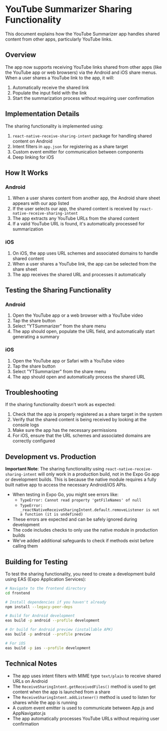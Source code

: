 # YouTube Summarizer Sharing Functionality

This document explains how the YouTube Summarizer app handles shared content from other apps, particularly YouTube links.

## Overview

The app now supports receiving YouTube links shared from other apps (like the YouTube app or web browsers) via the Android and iOS share menus. When a user shares a YouTube link to the app, it will:

1. Automatically receive the shared link
2. Populate the input field with the link
3. Start the summarization process without requiring user confirmation

## Implementation Details

The sharing functionality is implemented using:

1. `react-native-receive-sharing-intent` package for handling shared content on Android
2. Intent filters in `app.json` for registering as a share target
3. Custom event emitter for communication between components
4. Deep linking for iOS

## How It Works

### Android

1. When a user shares content from another app, the Android share sheet appears with our app listed
2. If the user selects our app, the shared content is received by `react-native-receive-sharing-intent`
3. The app extracts any YouTube URLs from the shared content
4. If a valid YouTube URL is found, it's automatically processed for summarization

### iOS

1. On iOS, the app uses URL schemes and associated domains to handle shared content
2. When a user shares a YouTube link, the app can be selected from the share sheet
3. The app receives the shared URL and processes it automatically

## Testing the Sharing Functionality

### Android

1. Open the YouTube app or a web browser with a YouTube video
2. Tap the share button
3. Select "YTSummarizer" from the share menu
4. The app should open, populate the URL field, and automatically start generating a summary

### iOS

1. Open the YouTube app or Safari with a YouTube video
2. Tap the share button
3. Select "YTSummarizer" from the share menu
4. The app should open and automatically process the shared URL

## Troubleshooting

If the sharing functionality doesn't work as expected:

1. Check that the app is properly registered as a share target in the system
2. Verify that the shared content is being received by looking at the console logs
3. Make sure the app has the necessary permissions
4. For iOS, ensure that the URL schemes and associated domains are correctly configured

## Development vs. Production

**Important Note**: The sharing functionality using `react-native-receive-sharing-intent` will only work in a production build, not in the Expo Go app or development builds. This is because the native module requires a fully built native app to access the necessary Android/iOS APIs.

-   When testing in Expo Go, you might see errors like:
    -   `TypeError: Cannot read property 'getFileNames' of null`
    -   `TypeError: _reactNativeReceiveSharingIntent.default.removeListener is not a function (it is undefined)`
-   These errors are expected and can be safely ignored during development
-   The code includes checks to only use the native module in production builds
-   We've added additional safeguards to check if methods exist before calling them

## Building for Testing

To test the sharing functionality, you need to create a development build using EAS (Expo Application Services):

```bash
# Navigate to the frontend directory
cd frontend

# Install dependencies if you haven't already
npm install --legacy-peer-deps

# Build for Android development
eas build -p android --profile development

# Or build for Android preview (installable APK)
eas build -p android --profile preview

# For iOS
eas build -p ios --profile development
```

## Technical Notes

-   The app uses intent filters with MIME type `text/plain` to receive shared URLs on Android
-   The `ReceiveSharingIntent.getReceivedFiles()` method is used to get content when the app is launched from a share
-   The `ReceiveSharingIntent.addListener()` method is used to listen for shares while the app is running
-   A custom event emitter is used to communicate between App.js and AppNavigator.js
-   The app automatically processes YouTube URLs without requiring user confirmation
